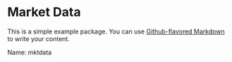 # Market Data

This is a simple example package. You can use
[Github-flavored Markdown](https://github.com/joeycmlam/mktdata/)
to write your content.

Name: mktdata
